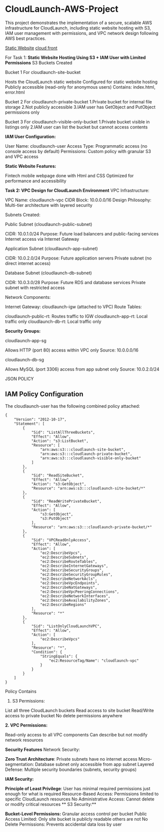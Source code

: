 # CloudLaunch-AWS-Project
This project demonstrates the implementation of a secure, scalable AWS infrastructure for CloudLaunch, including static website hosting with S3, IAM user management with permissions, and VPC network design following AWS best practices.

[Static Website](http://altschoolcloudlaunch-site-bucket.s3-website-eu-west-1.amazonaws.com)
[cloud front](d2ct8mo7k18ugr.cloudfront.net)

For Task 1: **Static Website Hosting Using S3 + IAM User with Limited Permissions**
S3 Buckets Created

Bucket 1 For cloudlaunch-site-bucket

Hosts the CloudLaunch static website
Configured for static website hosting
Publicly accessible (read-only for anonymous users)
Contains: index.html, error.html

Bucket 2 For cloudlaunch-private-bucket
1.Private bucket for internal file storage
2.Not publicly accessible
3.IAM user has GetObject and PutObject permissions only

Bucket 3 For cloudlaunch-visible-only-bucket
1.Private bucket visible in listings only
2.IAM user can list the bucket but cannot access contents


**IAM User Configuration:**

User Name: cloudlaunch-user
Access Type: Programmatic access (no console access by default)
Permissions: Custom policy with granular S3 and VPC access

**Static Website Features:**

Fintech mobile webpage done with Html and CSS
Optimized for performance and accessibility

**Task 2: VPC Design for CloudLaunch Environment**
VPC Infrastructure:

VPC Name: cloudlaunch-vpc
CIDR Block: 10.0.0.0/16
Design Philosophy: Multi-tier architecture with layered security

Subnets Created:

Public Subnet (cloudlaunch-public-subnet)

CIDR: 10.0.1.0/24
Purpose: Future load balancers and public-facing services
Internet access via Internet Gateway


Application Subnet (cloudlaunch-app-subnet)

CIDR: 10.0.2.0/24
Purpose: Future application servers
Private subnet (no direct internet access)


Database Subnet (cloudlaunch-db-subnet)

CIDR: 10.0.3.0/28
Purpose: Future RDS and database services
Private subnet with restricted access


Network Components:

Internet Gateway: cloudlaunch-igw (attached to VPC)
Route Tables:

cloudlaunch-public-rt: Routes traffic to IGW
cloudlaunch-app-rt: Local traffic only
cloudlaunch-db-rt: Local traffic only

**Security Groups:**

cloudlaunch-app-sg

Allows HTTP (port 80) access within VPC only
Source: 10.0.0.0/16

cloudlaunch-db-sg

Allows MySQL (port 3306) access from app subnet only
Source: 10.0.2.0/24


JSON POLICY

## IAM Policy Configuration

The cloudlaunch-user has the following combined policy attached:

```
{
    "Version": "2012-10-17",
    "Statement": [
        {
            "Sid": "ListAllThreeBuckets",
            "Effect": "Allow",
            "Action": "s3:ListBucket",
            "Resource": [
                "arn:aws:s3:::cloudlaunch-site-bucket",
                "arn:aws:s3:::cloudlaunch-private-bucket",
                "arn:aws:s3:::cloudlaunch-visible-only-bucket"
            ]
        },
        {
            "Sid": "ReadSiteBucket",
            "Effect": "Allow",
            "Action": "s3:GetObject",
            "Resource": "arn:aws:s3:::cloudlaunch-site-bucket/*"
        },
        {
            "Sid": "ReadWritePrivateBucket",
            "Effect": "Allow",
            "Action": [
                "s3:GetObject",
                "s3:PutObject"
            ],
            "Resource": "arn:aws:s3:::cloudlaunch-private-bucket/*"
        },
        {
            "Sid": "VPCReadOnlyAccess",
            "Effect": "Allow",
            "Action": [
                "ec2:DescribeVpcs",
                "ec2:DescribeSubnets",
                "ec2:DescribeRouteTables",
                "ec2:DescribeInternetGateways",
                "ec2:DescribeSecurityGroups",
                "ec2:DescribeSecurityGroupRules",
                "ec2:DescribeNetworkAcls",
                "ec2:DescribeVpcEndpoints",
                "ec2:DescribeNatGateways",
                "ec2:DescribeVpcPeeringConnections",
                "ec2:DescribeNetworkInterfaces",
                "ec2:DescribeAvailabilityZones",
                "ec2:DescribeRegions"
            ],
            "Resource": "*"
        },
        {
            "Sid": "ListOnlyCloudLaunchVPC",
            "Effect": "Allow",
            "Action": [
                "ec2:DescribeVpcs"
            ],
            "Resource": "*",
            "Condition": {
                "StringEquals": {
                    "ec2:ResourceTag/Name": "cloudlaunch-vpc"
                }
            }
        }
    ]
}
```

Policy Contains

1. S3 Permissions:

List all three CloudLaunch buckets
Read access to site bucket
Read/Write access to private bucket
No delete permissions anywhere

**2. VPC Permissions:**

Read-only access to all VPC components
Can describe but not modify network resources

**Security Features**
Network Security:

**Zero Trust Architecture**: Private subnets have no internet access
Micro-segmentation: Database subnet only accessible from app subnet
Layered Defense: Multiple security boundaries (subnets, security groups)

**IAM Security:**

**Principle of Least Privilege**: User has minimal required permissions just enough for what is required
Resource-Based Access: Permissions limited to specific CloudLaunch resources
No Administrative Access: Cannot delete or modify critical resources
**
S3 Security:**

**Bucket-Level Permissions:** Granular access control per bucket
Public Access Limited: Only site bucket is publicly readable others are not
No Delete Permissions: Prevents accidental data loss by user





